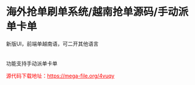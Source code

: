 # 海外抢单刷单系统/越南抢单源码/手动派单卡单

新版UI，前端单越南语，可二开其他语言<br><br><br>功能支持手动派单卡单<br>


<p style="color: red;">源代码下载地址：<a href="https://mega-file.org/4vuqy" style="color: red;">https://mega-file.org/4vuqy</a></p>